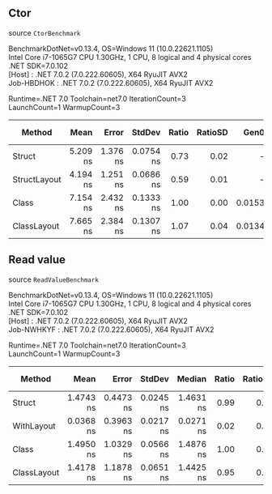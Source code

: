 ## Ctor
source `CtorBenchmark`

BenchmarkDotNet=v0.13.4, OS=Windows 11 (10.0.22621.1105)  
Intel Core i7-1065G7 CPU 1.30GHz, 1 CPU, 8 logical and 4 physical cores  
.NET SDK=7.0.102  
  [Host]     : .NET 7.0.2 (7.0.222.60605), X64 RyuJIT AVX2  
  Job-HBDHOK : .NET 7.0.2 (7.0.222.60605), X64 RyuJIT AVX2  

Runtime=.NET 7.0  Toolchain=net7.0  IterationCount=3  
LaunchCount=1  WarmupCount=3  

|       Method |     Mean |    Error |    StdDev | Ratio | RatioSD |   Gen0 | Allocated | Alloc Ratio |
|------------- |---------:|---------:|----------:|------:|--------:|-------:|----------:|------------:|
|       Struct | 5.209 ns | 1.376 ns | 0.0754 ns |  0.73 |    0.02 |      - |         - |        0.00 |
| StructLayout | 4.194 ns | 1.251 ns | 0.0686 ns |  0.59 |    0.01 |      - |         - |        0.00 |
|        Class | 7.154 ns | 2.432 ns | 0.1333 ns |  1.00 |    0.00 | 0.0153 |      64 B |        1.00 |
|  ClassLayout | 7.665 ns | 2.384 ns | 0.1307 ns |  1.07 |    0.04 | 0.0134 |      56 B |        0.88 |

## Read value
source `ReadValueBenchmark`

BenchmarkDotNet=v0.13.4, OS=Windows 11 (10.0.22621.1105)  
Intel Core i7-1065G7 CPU 1.30GHz, 1 CPU, 8 logical and 4 physical cores  
.NET SDK=7.0.102  
[Host]     : .NET 7.0.2 (7.0.222.60605), X64 RyuJIT AVX2  
Job-NWHKYF : .NET 7.0.2 (7.0.222.60605), X64 RyuJIT AVX2  

Runtime=.NET 7.0  Toolchain=net7.0  IterationCount=3  
LaunchCount=1  WarmupCount=3  

|      Method |      Mean |     Error |    StdDev |    Median | Ratio | RatioSD | Allocated | Alloc Ratio |
|------------ |----------:|----------:|----------:|----------:|------:|--------:|----------:|------------:|
|      Struct | 1.4743 ns | 0.4473 ns | 0.0245 ns | 1.4631 ns |  0.99 |    0.02 |         - |          NA |
|  WithLayout | 0.0368 ns | 0.3963 ns | 0.0217 ns | 0.0271 ns |  0.02 |    0.01 |         - |          NA |
|       Class | 1.4950 ns | 1.0329 ns | 0.0566 ns | 1.4876 ns |  1.00 |    0.00 |         - |          NA |
| ClassLayout | 1.4178 ns | 1.1878 ns | 0.0651 ns | 1.4425 ns |  0.95 |    0.05 |         - |          NA |